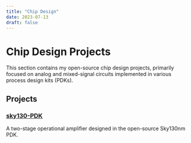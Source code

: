 ```yaml
---
title: "Chip Design"
date: 2023-07-13
draft: false
---
```


# Chip Design Projects

This section contains my open-source chip design projects, primarily focused on analog and mixed-signal circuits implemented in various process design kits (PDKs).

## Projects

### [sky130-PDK](/projects/chip-design/sky130-PDK/)
A two-stage operational amplifier designed in the open-source Sky130nm PDK. 